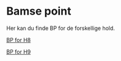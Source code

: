 # Bamse point

Her kan du finde BP for de forskellige hold.

[BP for H8](H8.md)

[BP for H9](H9.md)


